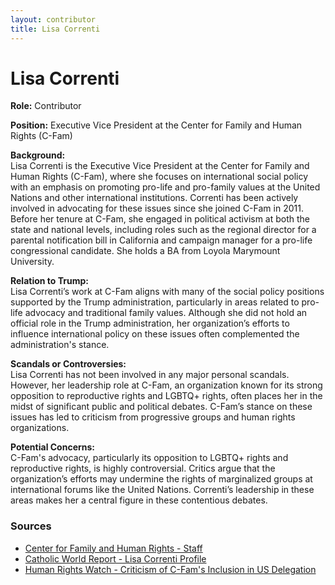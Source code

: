 ```yaml
---
layout: contributor
title: Lisa Correnti
---
```


# Lisa Correnti

**Role:** Contributor

**Position:** Executive Vice President at the Center for Family and Human Rights (C-Fam)

**Background:**  
Lisa Correnti is the Executive Vice President at the Center for Family and Human Rights (C-Fam), where she focuses on international social policy with an emphasis on promoting pro-life and pro-family values at the United Nations and other international institutions. Correnti has been actively involved in advocating for these issues since she joined C-Fam in 2011. Before her tenure at C-Fam, she engaged in political activism at both the state and national levels, including roles such as the regional director for a parental notification bill in California and campaign manager for a pro-life congressional candidate. She holds a BA from Loyola Marymount University.

**Relation to Trump:**  
Lisa Correnti’s work at C-Fam aligns with many of the social policy positions supported by the Trump administration, particularly in areas related to pro-life advocacy and traditional family values. Although she did not hold an official role in the Trump administration, her organization’s efforts to influence international policy on these issues often complemented the administration's stance.

**Scandals or Controversies:**  
Lisa Correnti has not been involved in any major personal scandals. However, her leadership role at C-Fam, an organization known for its strong opposition to reproductive rights and LGBTQ+ rights, often places her in the midst of significant public and political debates. C-Fam’s stance on these issues has led to criticism from progressive groups and human rights organizations.

**Potential Concerns:**  
C-Fam's advocacy, particularly its opposition to LGBTQ+ rights and reproductive rights, is highly controversial. Critics argue that the organization’s efforts may undermine the rights of marginalized groups at international forums like the United Nations. Correnti’s leadership in these areas makes her a central figure in these contentious debates.

### Sources
- [Center for Family and Human Rights - Staff](https://c-fam.org/about/staff)
- [Catholic World Report - Lisa Correnti Profile](https://www.catholicworldreport.com/author/lisa-correnti)
- [Human Rights Watch - Criticism of C-Fam's Inclusion in US Delegation](https://www.hrw.org/news/2024/02/07/us-sends-group-rejecting-rights-un-womens-commission)
